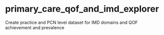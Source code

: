 # primary_care_qof_and_imd_explorer
Create practice and PCN level dataset for IMD domains and QOF achievement and prevalence
